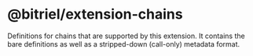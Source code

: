 # @bitriel/extension-chains

Definitions for chains that are supported by this extension. It contains the bare definitions as well as a stripped-down (call-only) metadata format.
